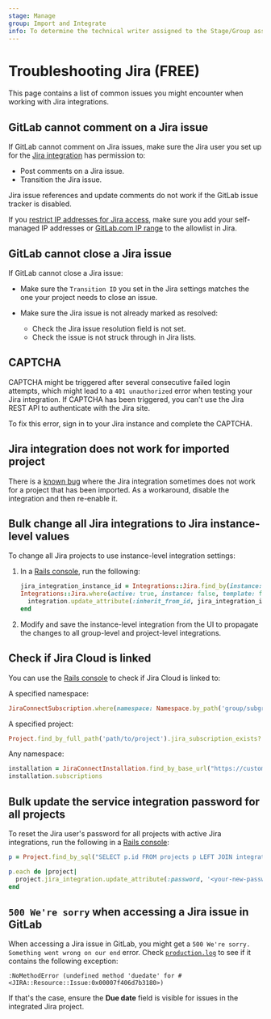 ```yaml
---
stage: Manage
group: Import and Integrate
info: To determine the technical writer assigned to the Stage/Group associated with this page, see https://about.gitlab.com/handbook/product/ux/technical-writing/#assignments
---
```


# Troubleshooting Jira **(FREE)**

This page contains a list of common issues you might encounter when working with Jira integrations.

## GitLab cannot comment on a Jira issue

If GitLab cannot comment on Jira issues, make sure the Jira user you
set up for the [Jira integration](configure.md) has permission to:

- Post comments on a Jira issue.
- Transition the Jira issue.

Jira issue references and update comments do not work if the GitLab issue tracker is disabled.

If you [restrict IP addresses for Jira access](https://support.atlassian.com/security-and-access-policies/docs/specify-ip-addresses-for-product-access/), make sure you add your self-managed IP addresses or [GitLab.com IP range](../../user/gitlab_com/index.md#ip-range) to the allowlist in Jira.

## GitLab cannot close a Jira issue

If GitLab cannot close a Jira issue:

- Make sure the `Transition ID` you set in the Jira settings matches the one
  your project needs to close an issue.

- Make sure the Jira issue is not already marked as resolved:
  - Check the Jira issue resolution field is not set.
  - Check the issue is not struck through in Jira lists.

## CAPTCHA

CAPTCHA might be triggered after several consecutive failed login attempts,
which might lead to a `401 unauthorized` error when testing your Jira integration.
If CAPTCHA has been triggered, you can't use the Jira REST API to
authenticate with the Jira site.

To fix this error, sign in to your Jira instance
and complete the CAPTCHA.

## Jira integration does not work for imported project

There is a [known bug](https://gitlab.com/gitlab-org/gitlab/-/issues/341571)
where the Jira integration sometimes does not work for a project that has been imported.
As a workaround, disable the integration and then re-enable it.

## Bulk change all Jira integrations to Jira instance-level values

To change all Jira projects to use instance-level integration settings:

1. In a [Rails console](../../administration/operations/rails_console.md#starting-a-rails-console-session), run the following:

   ```ruby
   jira_integration_instance_id = Integrations::Jira.find_by(instance: true).id
   Integrations::Jira.where(active: true, instance: false, template: false, inherit_from_id: nil).find_each do |integration|
     integration.update_attribute(:inherit_from_id, jira_integration_instance_id)
   end
   ```

1. Modify and save the instance-level integration from the UI to propagate the changes to all group-level and project-level integrations.

## Check if Jira Cloud is linked

You can use the [Rails console](../../administration/operations/rails_console.md#starting-a-rails-console-session) to check if Jira Cloud is linked to:

A specified namespace:

```ruby
JiraConnectSubscription.where(namespace: Namespace.by_path('group/subgroup'))
```

A specified project:

```ruby
Project.find_by_full_path('path/to/project').jira_subscription_exists?
```

Any namespace:

```ruby
installation = JiraConnectInstallation.find_by_base_url("https://customer_name.atlassian.net")
installation.subscriptions
```

## Bulk update the service integration password for all projects

To reset the Jira user's password for all projects with active Jira integrations,
run the following in a [Rails console](../../administration/operations/rails_console.md#starting-a-rails-console-session):

```ruby
p = Project.find_by_sql("SELECT p.id FROM projects p LEFT JOIN integrations i ON p.id = i.project_id WHERE i.type_new = 'Integrations::Jira' AND i.active = true")

p.each do |project|
  project.jira_integration.update_attribute(:password, '<your-new-password>')
end
```

## `500 We're sorry` when accessing a Jira issue in GitLab

When accessing a Jira issue in GitLab, you might get a `500 We're sorry. Something went wrong on our end` error.
Check [`production.log`](../../administration/logs/index.md#productionlog) to see if it contains the following exception:

```plaintext
:NoMethodError (undefined method 'duedate' for #<JIRA::Resource::Issue:0x00007f406d7b3180>)
```

If that's the case, ensure the **Due date** field is visible for issues in the integrated Jira project.
